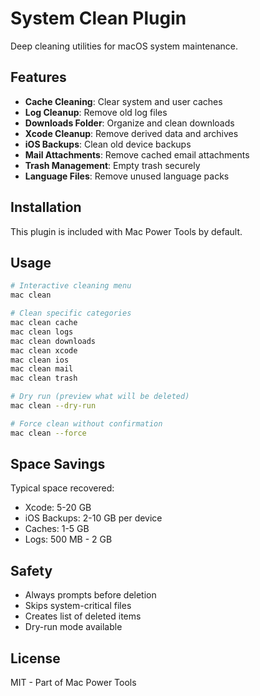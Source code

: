 # System Clean Plugin

Deep cleaning utilities for macOS system maintenance.

## Features

- **Cache Cleaning**: Clear system and user caches
- **Log Cleanup**: Remove old log files
- **Downloads Folder**: Organize and clean downloads
- **Xcode Cleanup**: Remove derived data and archives
- **iOS Backups**: Clean old device backups
- **Mail Attachments**: Remove cached email attachments
- **Trash Management**: Empty trash securely
- **Language Files**: Remove unused language packs

## Installation

This plugin is included with Mac Power Tools by default.

## Usage

```bash
# Interactive cleaning menu
mac clean

# Clean specific categories
mac clean cache
mac clean logs
mac clean downloads
mac clean xcode
mac clean ios
mac clean mail
mac clean trash

# Dry run (preview what will be deleted)
mac clean --dry-run

# Force clean without confirmation
mac clean --force
```

## Space Savings

Typical space recovered:
- Xcode: 5-20 GB
- iOS Backups: 2-10 GB per device
- Caches: 1-5 GB
- Logs: 500 MB - 2 GB

## Safety

- Always prompts before deletion
- Skips system-critical files
- Creates list of deleted items
- Dry-run mode available

## License

MIT - Part of Mac Power Tools
